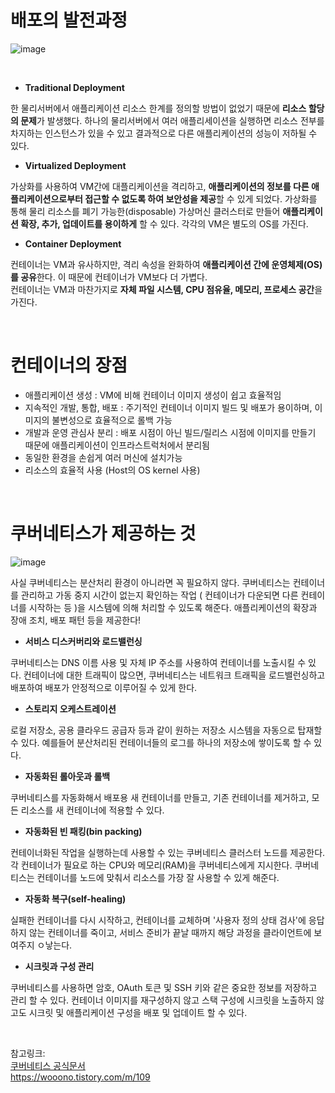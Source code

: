 # 배포의 발전과정

![image](https://user-images.githubusercontent.com/45115557/197126988-5af8b98b-969a-425c-b29d-bb0e56b661ce.png)

</br>

- **Traditional Deployment**

한 물리서버에서 애플리케이션 리소스 한계를 정의할 방법이 없었기 때문에 **리소스 할당의 문제**가 발생했다. 하나의 물리서버에서 여러 애플리세이션을 실행하면 리소스 전부를 차지하는 인스턴스가 있을 수 있고 결과적으로 다른 애플리케이션의
성능이 저하될 수 있다. 

- **Virtualized Deployment**

가상화를 사용하여 VM간에 대플리케이션을 격리하고, **애플리케이션의 정보를 다른 애플리케이션으로부터 접근할 수 없도록 하여 보안성을 제공**할 수 있게 되었다. 
가상화를 통해 물리 리소스를 폐기 가능한(disposable) 가상머신 클러스터로 만들어 **애플리케이션 확장, 추가, 업데이트를 용이하게** 할 수 있다. 
각각의 VM은 별도의 OS를 가진다. 

- **Container Deployment**

컨테이너는 VM과 유사하지만, 격리 속성을 완화하여 **애플리케이션 간에 운영체제(OS)를 공유**한다. 이 때문에 컨테이너가 VM보다 더 가볍다.    
컨테이너는 VM과 마찬가지로 **자체 파일 시스템, CPU 점유율, 메모리, 프로세스 공간**을 가진다. 

</br>

# 컨테이너의 장점

* 애플리케이션 생성 : VM에 비해 컨테이너 이미지 생성이 쉽고 효율적임
* 지속적인 개발, 통합, 배포 : 주기적인 컨테이너 이미지 빌드 및 배포가 용이하며, 이미지의 불변성으로 효율적으로 롤백 가능 
* 개발과 운영 관심사 분리 : 배포 시점이 아닌 빌드/릴리스 시점에 이미지를 만들기 때문에 애플리케이션이 인프라스트럭처에서 분리됨
* 동일한 환경을 손쉽게 여러 머신에 설치가능
* 리소스의 효율적 사용 (Host의 OS kernel 사용)

</br>

# 쿠버네티스가 제공하는 것

![image](https://user-images.githubusercontent.com/45115557/197135241-b43f3604-c5e3-4b79-88d6-0566e44a75fe.png)


사실 쿠버네티스는 분산처리 환경이 아니라면 꼭 필요하지 않다. 쿠버네티스는 컨테이너를 관리하고 가동 중지 시간이 없는지 확인하는 작업 ( 컨테이너가 다운되면 다른 컨테이너를 시작하는 등 )을 시스템에 의해
처리할 수 있도록 해준다. 애플리케이션의 확장과 장애 조치, 배포 패턴 등을 제공한다!

- **서비스 디스커버리와 로드밸런싱**

쿠버네티스는 DNS 이름 사용 및 자체 IP 주소를 사용하여 컨테이너를 노출시킬 수 있다. 컨테이너에 대한 트래픽이 많으면, 쿠버네티스는 네트워크 트래픽을 로드밸런싱하고 배포하여 배포가 안정적으로 이루어질 
수 있게 한다. 

- **스토리지 오케스트레이션**

로컬 저장소, 공용 클라우드 공급자 등과 같이 원하는 저장소 시스템을 자동으로 탑재할 수 있다. 예를들어 분산처리된 컨테이너들의 로그를 하나의 저장소에 쌓이도록 할 수 있다. 

- **자동화된 롤아웃과 롤백**

쿠버네티스를 자동화해서 배포용 새 컨테이너를 만들고, 기존 컨테이너를 제거하고, 모든 리소스를 새 컨테이너에 적용할 수 있다. 

- **자동화된 빈 패킹(bin packing)**

컨테이너화된 작업을 실행하는데 사용할 수 있는 쿠버네티스 클러스터 노드를 제공한다. 각 컨테이너가 필요로 하는 CPU와 메모리(RAM)을 쿠버네티스에게 지시한다. 쿠버네티스는 컨테이너를 노드에 맞춰서
리소스를 가장 잘 사용할 수 있게 해준다. 

- **자동화 복구(self-healing)**

실패한 컨테이너를 다시 시작하고, 컨테이너를 교체하며 '사용자 정의 상태 검사'에 응답하지 않는 컨테이너를 죽이고, 서비스 준비가 끝날 때까지 해당 과정을 클라이언트에 보여주지 ㅇ낳는다. 

- **시크릿과 구성 관리**

쿠버네티스를 사용하면 암호, OAuth 토큰 및 SSH 키와 같은 중요한 정보를 저장하고 관리 할 수 있다. 컨테이너 이미지를 재구성하지 않고 스택 구성에 시크릿을 노출하지 않고도 시크릿 및 애플리케이션 구성을 배포 및 업데이트 할 수 있다. 

</br>

참고링크:   
[쿠버네티스 공식문서](https://kubernetes.io/ko/docs/concepts/overview/what-is-kubernetes/)   
https://wooono.tistory.com/m/109

